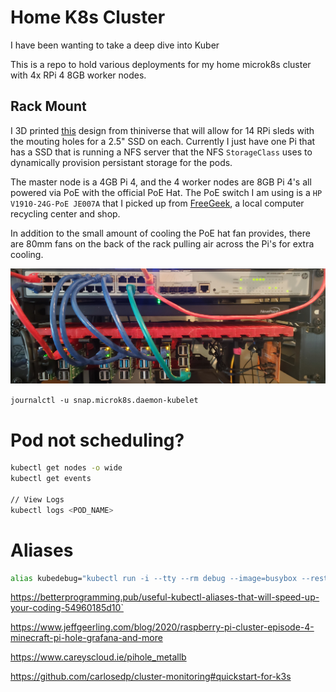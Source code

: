 # Home K8s Cluster

I have been wanting to take a deep dive into Kuber

This is a repo to hold various deployments for my home microk8s cluster with 4x RPi 4 8GB worker nodes. 


## Rack Mount
I 3D printed [this](https://www.thingiverse.com/thing:4756812) design from thiniverse that will allow for 14 RPi sleds with the mouting holes for a 2.5" SSD on each. Currently I just have one Pi that has a SSD that is running a NFS server that the NFS `StorageClass` uses to dynamically provision persistant storage for the pods.

The master node is a 4GB Pi 4, and the 4 worker nodes are 8GB Pi 4's all powered via PoE with the official PoE Hat. The PoE switch I am using is a `HP V1910-24G-PoE JE007A` that I picked up from [FreeGeek](https://www.freegeekarkansas.org/), a local computer recycling center and shop.

In addition to the small amount of cooling the PoE hat fan provides, there are 80mm fans on the back of the rack pulling air across the Pi's for extra cooling.

![RPi Rack](./img/pi_cluster.jpg)





`journalctl -u snap.microk8s.daemon-kubelet`


# Pod not scheduling?
```bash
kubectl get nodes -o wide
kubectl get events

// View Logs
kubectl logs <POD_NAME>
```



# Aliases

```bash
alias kubedebug="kubectl run -i --tty --rm debug --image=busybox --restart=Never --"
```
https://betterprogramming.pub/useful-kubectl-aliases-that-will-speed-up-your-coding-54960185d10`

https://www.jeffgeerling.com/blog/2020/raspberry-pi-cluster-episode-4-minecraft-pi-hole-grafana-and-more

https://www.careyscloud.ie/pihole_metallb

https://github.com/carlosedp/cluster-monitoring#quickstart-for-k3s